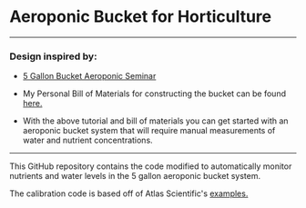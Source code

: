 # Aeroponic Bucket for Horticulture

---

### Design inspired by:

- [5 Gallon Bucket Aeroponic Seminar](https://www.youtube.com/watch?v=8eMt3kCUYnw&t=0s)

- My Personal Bill of Materials for constructing the bucket can be found [here.](https://docs.google.com/spreadsheets/d/1GCScPDAFYFOd33M45uPV3TRQZUdUhXBXUN6jzlepzYU/edit?usp=sharing)

- With the above tutorial and bill of materials you can get started with an aeroponic bucket system that will require manual measurements of water and nutrient concentrations.

---

This GitHub repository contains the code modified to automatically monitor nutrients and water levels in the 5 gallon aeroponic bucket system.

The calibration code is based off of Atlas Scientific's [examples.](https://www.hackster.io/atlasscientific/projects)


